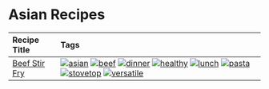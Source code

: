 # Asian Recipes 

|Recipe Title|Tags
|:---|:---|
|[Beef Stir Fry](../recipes/beefstirfry.md)|<a href="../tags/asian.html"><img src="https://img.shields.io/badge/tag-asian-8a3b70" alt="asian" /></a> <a href="../tags/beef.html"><img src="https://img.shields.io/badge/tag-beef-93e32e" alt="beef" /></a> <a href="../tags/dinner.html"><img src="https://img.shields.io/badge/tag-dinner-945e60" alt="dinner" /></a> <a href="../tags/healthy.html"><img src="https://img.shields.io/badge/tag-healthy-7ca620" alt="healthy" /></a> <a href="../tags/lunch.html"><img src="https://img.shields.io/badge/tag-lunch-be57aa" alt="lunch" /></a> <a href="../tags/pasta.html"><img src="https://img.shields.io/badge/tag-pasta-617c8" alt="pasta" /></a> <a href="../tags/stovetop.html"><img src="https://img.shields.io/badge/tag-stovetop-9bf4b7" alt="stovetop" /></a> <a href="../tags/versatile.html"><img src="https://img.shields.io/badge/tag-versatile-da1f33" alt="versatile" /></a>|